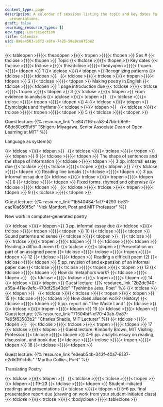 ```yaml
---
content_type: page
description: A calendar of sessions listing the topic and key dates for papers and
  presentations.
draft: false
learning_resource_types: []
ocw_type: CourseSection
title: Calendar
uid: 8a8a4503-b6f2-a9fe-7425-59e8ce875be2
---
```

{{< tableopen >}}{{< theadopen >}}{{< tropen >}}{{< thopen >}}
Ses #
{{< thclose >}}{{< thopen >}}
Topic
{{< thclose >}}{{< thopen >}}
Key dates
{{< thclose >}}{{< trclose >}}{{< theadclose >}}{{< tbodyopen >}}{{< tropen >}}{{< tdopen >}}
1
{{< tdclose >}}{{< tdopen >}}
Recognizing patterns
{{< tdclose >}}{{< tdopen >}}
 
{{< tdclose >}}{{< trclose >}}{{< tropen >}}{{< tdopen >}}
2
{{< tdclose >}}{{< tdopen >}}
Making poetry in English
{{< tdclose >}}{{< tdopen >}}
1 page introduction due
{{< tdclose >}}{{< trclose >}}{{< tropen >}}{{< tdopen >}}
3
{{< tdclose >}}{{< tdopen >}}
From evidence to analysis
{{< tdclose >}}{{< tdopen >}}
 
{{< tdclose >}}{{< trclose >}}{{< tropen >}}{{< tdopen >}}
4
{{< tdclose >}}{{< tdopen >}}
Etymologies and rhythms
{{< tdclose >}}{{< tdopen >}}
 
{{< tdclose >}}{{< trclose >}}{{< tropen >}}{{< tdopen >}}
5
{{< tdclose >}}{{< tdopen >}}

Guest lecture: {{% resource_link "ce847116-ca58-47bb-b8e9-68dc80c69bf5" "Shigeru Miyagawa, Senior Associate Dean of Open Learning at MIT" %}}

Language as system(s)

{{< tdclose >}}{{< tdopen >}}
 
{{< tdclose >}}{{< trclose >}}{{< tropen >}}{{< tdopen >}}
6
{{< tdclose >}}{{< tdopen >}}
The shape of sentences and the shape of information
{{< tdclose >}}{{< tdopen >}}
3 pp. informal essay due
{{< tdclose >}}{{< trclose >}}{{< tropen >}}{{< tdopen >}}
7
{{< tdclose >}}{{< tdopen >}}
Reading line breaks
{{< tdclose >}}{{< tdopen >}}
3 pp. informal essay due
{{< tdclose >}}{{< trclose >}}{{< tropen >}}{{< tdopen >}}
8
{{< tdclose >}}{{< tdopen >}}
Fixed forms, rhymed and otherwise
{{< tdclose >}}{{< tdopen >}}
 
{{< tdclose >}}{{< trclose >}}{{< tropen >}}{{< tdopen >}}
9
{{< tdclose >}}{{< tdopen >}}

Guest lecture: {{% resource_link "1b540434-1af7-4290-be81-cac10a650f5c" "Nick Montfort, Poet and MIT Professor" %}}

New work in computer-generated poetry

{{< tdclose >}}{{< tdopen >}}
3 pp. informal essay due
{{< tdclose >}}{{< trclose >}}{{< tropen >}}{{< tdopen >}}
10
{{< tdclose >}}{{< tdopen >}}
Sound patterns and sense
{{< tdclose >}}{{< tdopen >}}
 
{{< tdclose >}}{{< trclose >}}{{< tropen >}}{{< tdopen >}}
11
{{< tdclose >}}{{< tdopen >}}
Reading a difficult poem (1)
{{< tdclose >}}{{< tdopen >}}
Presentation on part of an assigned poem
{{< tdclose >}}{{< trclose >}}{{< tropen >}}{{< tdopen >}}
12
{{< tdclose >}}{{< tdopen >}}
Reading a difficult poem (2)
{{< tdclose >}}{{< tdopen >}}
5 pp. revision of and expansion of an informal paper due
{{< tdclose >}}{{< trclose >}}{{< tropen >}}{{< tdopen >}}
13
{{< tdclose >}}{{< tdopen >}}
How do metaphors work?
{{< tdclose >}}{{< tdopen >}}
 
{{< tdclose >}}{{< trclose >}}{{< tropen >}}{{< tdopen >}}
14
{{< tdclose >}}{{< tdopen >}}
Guest lecture: {{% resource_link "2b2de940-a55a-411e-9efc-470df25a43dc" "Tyehimba Jess, Poet" %}}
{{< tdclose >}}{{< tdopen >}}
 
{{< tdclose >}}{{< trclose >}}{{< tropen >}}{{< tdopen >}}
15
{{< tdclose >}}{{< tdopen >}}
How does allusion work? (History)
{{< tdclose >}}{{< tdopen >}}
5 pp. report on "The Waste Land"
{{< tdclose >}}{{< trclose >}}{{< tropen >}}{{< tdopen >}}
16
{{< tdclose >}}{{< tdopen >}}
Guest lecture: {{% resource_link "71604bff-ef70-40ab-9e87-7e95f63583b2" "Charles Shadle, MIT Lecturer" %}}
{{< tdclose >}}{{< tdopen >}}
 
{{< tdclose >}}{{< trclose >}}{{< tropen >}}{{< tdopen >}}
17
{{< tdclose >}}{{< tdopen >}}
Guest lecture: Kimberly Brown, MIT Visiting Professor
{{< tdclose >}}{{< tdopen >}}
4–5 pp. analytic essay on reading, discussion, and book due
{{< tdclose >}}{{< trclose >}}{{< tropen >}}{{< tdopen >}}
18
{{< tdclose >}}{{< tdopen >}}

Guest lecture: {{% resource_link "e3eab54b-343f-40a7-8187-e2d5ff91cb6c" "Martha Collins, Poet" %}}

Translating Poetry

{{< tdclose >}}{{< tdopen >}}
 
{{< tdclose >}}{{< trclose >}}{{< tropen >}}{{< tdopen >}}
19–23
{{< tdclose >}}{{< tdopen >}}
Student-initiated readings and presentations
{{< tdclose >}}{{< tdopen >}}
5–6 pp. final presentation report due (drawing on work from your student-initiated class) 
{{< tdclose >}}{{< trclose >}}{{< tbodyclose >}}{{< tableclose >}}